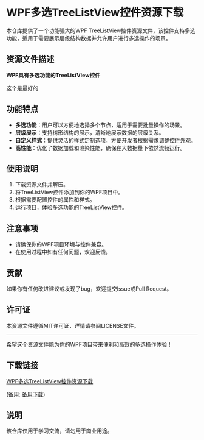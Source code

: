 # WPF多选TreeListView控件资源下载

本仓库提供了一个功能强大的WPF TreeListView控件资源文件，该控件支持多选功能，适用于需要展示层级结构数据并允许用户进行多选操作的场景。

## 资源文件描述

**WPF具有多选功能的TreeListView控件**

这个是最好的

## 功能特点

- **多选功能**：用户可以方便地选择多个节点，适用于需要批量操作的场景。
- **层级展示**：支持树形结构的展示，清晰地展示数据的层级关系。
- **自定义样式**：提供灵活的样式定制选项，方便开发者根据需求调整控件外观。
- **高性能**：优化了数据加载和渲染性能，确保在大数据量下依然流畅运行。

## 使用说明

1. 下载资源文件并解压。
2. 将TreeListView控件添加到你的WPF项目中。
3. 根据需要配置控件的属性和样式。
4. 运行项目，体验多选功能的TreeListView控件。

## 注意事项

- 请确保你的WPF项目环境与控件兼容。
- 在使用过程中如有任何问题，欢迎反馈。

## 贡献

如果你有任何改进建议或发现了bug，欢迎提交Issue或Pull Request。

## 许可证

本资源文件遵循MIT许可证，详情请参阅LICENSE文件。

---

希望这个资源文件能为你的WPF项目带来便利和高效的多选操作体验！

## 下载链接
[WPF多选TreeListView控件资源下载](https://pan.quark.cn/s/25191724166b) 

(备用: [备用下载](https://pan.baidu.com/s/1_uUn2xuOhmq6f6bKuCc_fA?pwd=1234))

## 说明

该仓库仅用于学习交流，请勿用于商业用途。
